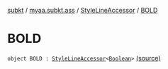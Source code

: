 [subkt](../../index.md) / [myaa.subkt.ass](../index.md) / [StyleLineAccessor](index.md) / [BOLD](./-b-o-l-d.md)

# BOLD

`object BOLD : `[`StyleLineAccessor`](index.md)`<`[`Boolean`](https://kotlinlang.org/api/latest/jvm/stdlib/kotlin/-boolean/index.html)`>` [(source)](https://github.com/Myaamori/SubKt/blob/0.1.9/src/main/kotlin/myaa/subkt/ass/parser.kt#L506)
